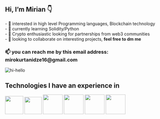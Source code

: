 <h2> Hi, I’m Mirian 👇</h2>
- 👀 interested in high level Programming languages, Blockchain technology <br>
- 🌱 currently learning Solidity/Python <br>
- 🚀 Crypto enthusiastic looking for partnerships from web3 communities <br>
- 💞️ looking to collaborate on interesting projects, <b> feel free to dm me </b> <br>
<h3>📫 you can reach me  by this email address: mirokurtanidze16@gmail.com </h3>

![hi-hello](https://user-images.githubusercontent.com/68108917/170674086-56358049-3a22-4b5b-8ef1-aacae010fc6d.gif)

<b><h2>Technologies I have an experience in</h2></b>
<div class="flex-container">
<img src="https://i.ibb.co/qD05LPK/Screenshot-1.png" width="60">
<img src="https://www.kindpng.com/picc/m/159-1595848_python-logo-png-transparent-background-python-logo-png.png" width="57">
<img src="https://i.ibb.co/zxHKT08/jquery-logo-vector-download.jpg" width="65">
<img src="https://i.ibb.co/MCff4yS/Unofficial-Java-Script-logo-2-svg.png" width="65">
<img src="https://i.ibb.co/YtxqbwJ/php-plain-logo-icon-146397.png" width="65">
<img src="https://i.ibb.co/VSXZTmC/css3-logo-png-9-Transparent-Images.png" width="65">
</div>
